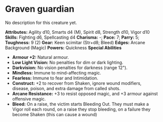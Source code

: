 # Graven guardian

No description for this creature yet.

**Attributes:** Agility d10, Smarts d4 (M), Spirit d8, Strength d10,
Vigor d10
**Skills:** Fighting d6, Spellcasting d4
**Charisma:** -; **Pace:** 7; **Parry:** 5; **Toughness:** 9 (2)
**Gear:** Keen scimitar (Str+d8; Bleed)
**Edges:** Arcane Background (Magic)
**Powers:** Quickness
**Special Abilities**

- **Armour +2:** Natural armour.
- **Low Light Vision:** No penalties for dim or dark lighting.
- **Darkvision:** No vision penalties for darkness (range 12").
- **Mindless:** Immune to mind-affecting magic.
- **Fearless:** Immune to fear and Intimidation.
- **Construct:** +2 to recover from Shaken, ignore wound modifiers,
disease, poison, and extra damage from called shots.
- **Arcane Resistance:** +3 to resist opposed magic, and +3 armour
against offensive magic.
- **Bleed:** On a raise, the victim starts Bleeding Out. They must make
a Vigor roll each round, on a raise they stop bleeding, on a failure
they become Shaken (this can cause a wound)
